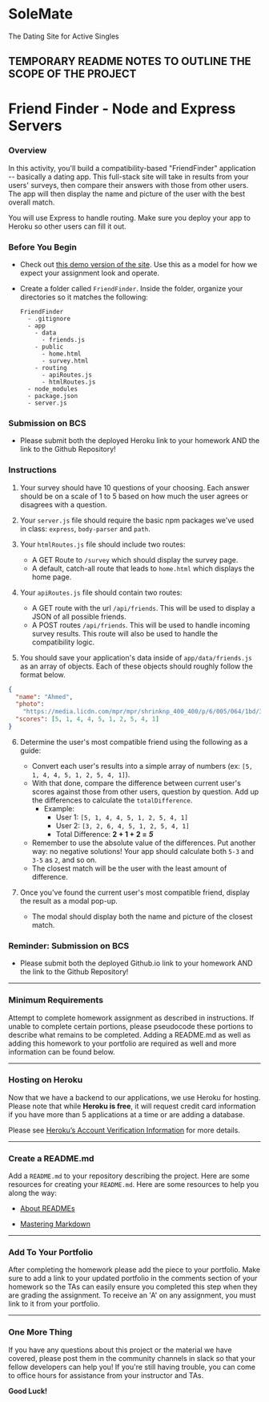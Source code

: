 # SoleMate

The Dating Site for Active Singles

## TEMPORARY README NOTES TO OUTLINE THE SCOPE OF THE PROJECT

# Friend Finder - Node and Express Servers

### Overview

In this activity, you'll build a compatibility-based "FriendFinder" application -- basically a dating app. This full-stack site will take in results from your users' surveys, then compare their answers with those from other users. The app will then display the name and picture of the user with the best overall match.

You will use Express to handle routing. Make sure you deploy your app to Heroku so other users can fill it out.

### Before You Begin

- Check out [this demo version of the site](https://friend-finder-fsf.herokuapp.com/). Use this as a model for how we expect your assignment look and operate.

- Create a folder called `FriendFinder`. Inside the folder, organize your directories so it matches the following:

  ```
  FriendFinder
    - .gitignore
    - app
      - data
        - friends.js
      - public
        - home.html
        - survey.html
      - routing
        - apiRoutes.js
        - htmlRoutes.js
    - node_modules
    - package.json
    - server.js
  ```

### Submission on BCS

- Please submit both the deployed Heroku link to your homework AND the link to the Github Repository!

### Instructions

1.  Your survey should have 10 questions of your choosing. Each answer should be on a scale of 1 to 5 based on how much the user agrees or disagrees with a question.

2.  Your `server.js` file should require the basic npm packages we've used in class: `express`, `body-parser` and `path`.

3.  Your `htmlRoutes.js` file should include two routes:

    - A GET Route to `/survey` which should display the survey page.
    - A default, catch-all route that leads to `home.html` which displays the home page.

4.  Your `apiRoutes.js` file should contain two routes:

    - A GET route with the url `/api/friends`. This will be used to display a JSON of all possible friends.
    - A POST routes `/api/friends`. This will be used to handle incoming survey results. This route will also be used to handle the compatibility logic.

5.  You should save your application's data inside of `app/data/friends.js` as an array of objects. Each of these objects should roughly follow the format below.

```json
{
  "name": "Ahmed",
  "photo":
    "https://media.licdn.com/mpr/mpr/shrinknp_400_400/p/6/005/064/1bd/3435aa3.jpg",
  "scores": [5, 1, 4, 4, 5, 1, 2, 5, 4, 1]
}
```

6.  Determine the user's most compatible friend using the following as a guide:

    - Convert each user's results into a simple array of numbers (ex: `[5, 1, 4, 4, 5, 1, 2, 5, 4, 1]`).
    - With that done, compare the difference between current user's scores against those from other users, question by question. Add up the differences to calculate the `totalDifference`.
      - Example:
        - User 1: `[5, 1, 4, 4, 5, 1, 2, 5, 4, 1]`
        - User 2: `[3, 2, 6, 4, 5, 1, 2, 5, 4, 1]`
        - Total Difference: **2 + 1 + 2 =** **_5_**
    - Remember to use the absolute value of the differences. Put another way: no negative solutions! Your app should calculate both `5-3` and `3-5` as `2`, and so on.
    - The closest match will be the user with the least amount of difference.

7.  Once you've found the current user's most compatible friend, display the result as a modal pop-up.
    - The modal should display both the name and picture of the closest match.

### Reminder: Submission on BCS

- Please submit both the deployed Github.io link to your homework AND the link to the Github Repository!

---

### Minimum Requirements

Attempt to complete homework assignment as described in instructions. If unable to complete certain portions, please pseudocode these portions to describe what remains to be completed. Adding a README.md as well as adding this homework to your portfolio are required as well and more information can be found below.

---

### Hosting on Heroku

Now that we have a backend to our applications, we use Heroku for hosting. Please note that while **Heroku is free**, it will request credit card information if you have more than 5 applications at a time or are adding a database.

Please see [Heroku’s Account Verification Information](https://devcenter.heroku.com/articles/account-verification) for more details.

---

### Create a README.md

Add a `README.md` to your repository describing the project. Here are some resources for creating your `README.md`. Here are some resources to help you along the way:

- [About READMEs](https://help.github.com/articles/about-readmes/)

- [Mastering Markdown](https://guides.github.com/features/mastering-markdown/)

---

### Add To Your Portfolio

After completing the homework please add the piece to your portfolio. Make sure to add a link to your updated portfolio in the comments section of your homework so the TAs can easily ensure you completed this step when they are grading the assignment. To receive an 'A' on any assignment, you must link to it from your portfolio.

---

### One More Thing

If you have any questions about this project or the material we have covered, please post them in the community channels in slack so that your fellow developers can help you! If you're still having trouble, you can come to office hours for assistance from your instructor and TAs.

**Good Luck!**
